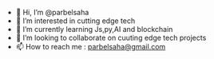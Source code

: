 - 👋 Hi, I’m @parbelsaha
- 👀 I’m interested in cutting edge tech
- 🌱 I’m currently learning Js,py,AI and blockchain
- 💞️ I’m looking to collaborate on cuuting edge tech projects
- 📫 How to reach me : parbelsaha@gmail.com

<!---
parbelsaha/parbelsaha is a ✨ special ✨ repository because its `README.md` (this file) appears on your GitHub profile.
You can click the Preview link to take a look at your changes.
--->
